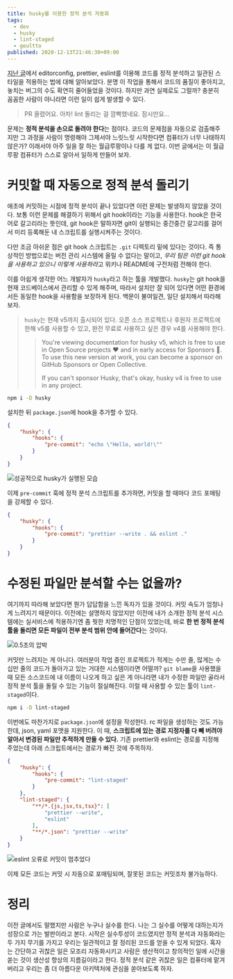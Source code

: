 ```yaml
---
title: husky를 이용한 정적 분석 자동화
tags:
  - dev
  - husky
  - lint-staged
  - geultto
published: 2020-12-13T21:46:30+09:00
---
```


[지난 글](https://znagadeon.dev/post/format-my-code/index.html)에서 editorconfig, prettier, eslint를 이용해 코드를 정적 분석하고 일관된 스타일을 적용하는 법에 대해 알아보았다. 분명 이 작업을 통해서 코드의 품질이 좋아지고, 놓치는 버그의 수도 확연히 줄어들었을 것이다. 하지만 과연 실제로도 그럴까? 충분히 꼼꼼한 사람이 아니라면 이런 일이 쉽게 발생할 수 있다.

> PR 올렸어요. 아차! lint 돌리는 걸 깜빡했네요. 잠시만요...

문제는 **정적 분석을 손으로 돌려야 한다**는 점이다. 코드의 문제점을 자동으로 검출해주지만 그 과정을 사람이 명령해야 그제서야 느릿느릿 시작한다면 컴퓨터가 너무 나태하지 않은가? 이래서야 아주 일을 잘 하는 월급루팡이나 다를 게 없다. 이번 글에서는 이 월급루팡 컴퓨터가 스스로 알아서 일하게 만들어 보자.

# 커밋할 때 자동으로 정적 분석 돌리기

애초에 커밋하는 시점에 정적 분석이 끝나 있었다면 이런 문제는 발생하지 않았을 것이다. 보통 이런 문제를 해결하기 위해서 git hook이라는 기능을 사용한다. hook은 한국어로 갈고리라는 뜻인데, git hook은 말하자면 git이 실행되는 중간중간 갈고리를 걸어서 미리 등록해둔 내 스크립트를 실행시켜주는 것이다.

다만 조금 아쉬운 점은 git hook 스크립트는 `.git` 디렉토리 밑에 있다는 것이다. 즉 통상적인 방법으로는 버전 관리 시스템에 올릴 수 없다는 말이고, *우리 팀은 이런 git hook을 사용하고 있으니 이렇게 사용하라*고 위키나 README에 구전처럼 전해야 한다.

이를 아쉽게 생각한 어느 개발자가 `husky`라고 하는 툴을 개발했다. `husky`는 git hook을 현재 코드베이스에서 관리할 수 있게 해주며, 따라서 설치만 잘 되어 있다면 어떤 환경에서든 동일한 hook을 사용함을 보장하게 된다. 백문이 불여일견, 일단 설치해서 따라해 보자.

> `husky`는 현재 v5까지 출시되어 있다. 오픈 소스 프로젝트나 후원자 프로젝트에 한해 v5를 사용할 수 있고, 완전 무료로 사용하고 싶은 경우 v4를 사용해야 한다.
>
> > You're viewing documentation for husky v5, which is free to use in Open Source projects ❤️ and in early access for Sponsors 🎁. To use this new version at work, you can become a sponsor on GitHub Sponsors or Open Collective.
> >
> > If you can't sponsor Husky, that's okay, husky v4 is free to use in any project.

```sh
npm i -D husky
```

설치한 뒤 `package.json`에 hook을 추가할 수 있다.

```json
{
	"husky": {
		"hooks": {
			"pre-commit": "echo \"Hello, world!\""
		}
	}
}
```

![성공적으로 husky가 실행된 모습](./assets/hello-husky.png)

이제 `pre-commit` 훅에 정적 분석 스크립트를 추가하면, 커밋을 할 때마다 코드 포매팅을 강제할 수 있다.

```json
{
	"husky": {
		"hooks": {
			"pre-commit": "prettier --write . && eslint ."
		}
	}
}
```

# 수정된 파일만 분석할 수는 없을까?

여기까지 따라해 보았다면 뭔가 답답함을 느낀 독자가 있을 것이다. 커밋 속도가 엄청나게 느려지기 때문이다. 이전에는 설명하지 않았지만 이전에 내가 소개한 정적 분석 시스템에는 실서비스에 적용하기엔 좀 뭣한 치명적인 단점이 있었는데, 바로 **한 번 정적 분석 툴을 돌리면 모든 파일이 전부 분석 범위 안에 들어간다**는 것이다.

![0.5초의 압박](./assets/too-long.png)

커밋만 느려지는 게 아니다. 여러분이 작업 중인 프로젝트가 적게는 수만 줄, 많게는 수십만 줄의 코드가 돌아가고 있는 거대한 시스템이라면 어떨까? `git blame`을 사용했을 때 모든 소스코드에 내 이름이 나오게 하고 싶은 게 아니라면 내가 수정한 파일만 골라서 정적 분석 툴을 돌릴 수 있는 기능이 절실해진다. 이럴 때 사용할 수 있는 툴이 `lint-staged`이다.

```sh
npm i -D lint-staged
```

이번에도 마찬가지로 `package.json`에 설정을 작성한다. rc 파일을 생성하는 것도 가능한데, json, yaml 포맷을 지원한다. 이 때, **스크립트에 있는 경로 지정자를 다 빼 버려야 알아서 변경된 파일만 추적하게 만들 수 있다.** 기존 prettier와 eslint는 경로를 지정해 주었는데 아래 스크립트에서는 경로가 빠진 것에 주목하자.

```json
{
	"husky": {
		"hooks": {
			"pre-commit": "lint-staged"
		}
	},
	"lint-staged": {
		"**/*.{js,jsx,ts,tsx}": [
			"prettier --write",
			"eslint"
		],
		"**/*.json": "prettier --write"
	}
}
```

![eslint 오류로 커밋이 멈추었다](./assets/block-commit.png)

이제 모든 코드는 커밋 시 자동으로 포매팅되며, 잘못된 코드는 커밋조차 불가능하다.

# 정리

이전 글에서도 말했지만 사람은 누구나 실수를 한다. 나는 그 실수를 어떻게 대하는지가 성장으로 가는 발판이라고 본다. 시작은 실수투성이 코드였지만 정적 분석과 자동화라는 두 가지 무기를 가지고 우리는 일관적이고 잘 정리된 코드를 얻을 수 있게 되었다. 혹자는 간단하고 귀찮은 일은 모조리 자동화시키고 사람은 생산적이고 창의적인 일에 시간을 쏟는 것이 생산성 향상의 지름길이라고 한다. 정적 분석 같은 귀찮은 일은 컴퓨터에 맡겨버리고 우리는 좀 더 아름다운 아키텍처에 관심을 쏟아보도록 하자.
